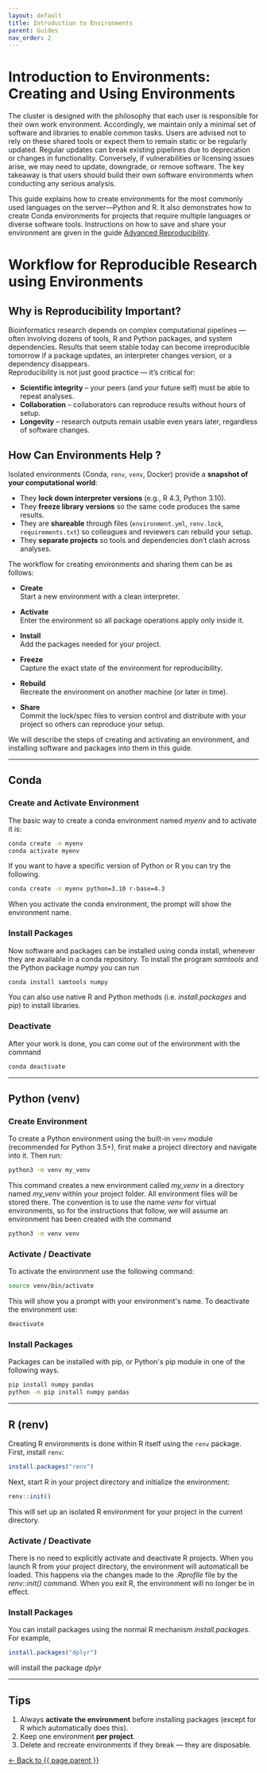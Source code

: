 ```yaml
---
layout: default      
title: Introduction to Environments
parent: Guides 
nav_order: 2          
---
```

# Introduction to Environments: Creating and Using Environments

The cluster is designed with the philosophy that each user is responsible for their own work environment. Accordingly, we maintain only a minimal set of software and libraries to enable common tasks. Users are advised not to rely on these shared tools or expect them to remain static or be regularly updated. Regular updates can break existing pipelines due to deprecation or changes in functionality. Conversely, if vulnerabilities or licensing issues arise, we may need to update, downgrade, or remove software. The key takeaway is that users should build their own software environments when conducting any serious analysis.

This guide explains how to create environments for the most commonly used languages on the server—Python and R. It also demonstrates how to create Conda environments for projects that require multiple languages or diverse software tools.
Instructions on how to save and share your environment are given in the guide [Advanced Reproducibility](02_advanced_reproducibility.md).

# Workflow for Reproducible Research using Environments
## Why is Reproducibility Important?
Bioinformatics research depends on complex computational pipelines — often involving dozens of tools, R and Python packages, and system dependencies. Results that seem stable today can become irreproducible tomorrow if a package updates, an interpreter changes version, or a dependency disappears.  
Reproducibility is not just good practice — it’s critical for:  
- **Scientific integrity** – your peers (and your future self) must be able to repeat analyses.  
- **Collaboration** – collaborators can reproduce results without hours of setup.  
- **Longevity** – research outputs remain usable even years later, regardless of software changes.  

## How Can Environments Help ?
Isolated environments (Conda, `renv`, `venv`, Docker) provide a **snapshot of your computational world**:  
- They **lock down interpreter versions** (e.g., R 4.3, Python 3.10).  
- They **freeze library versions** so the same code produces the same results.  
- They are **shareable** through files (`environment.yml`, `renv.lock`, `requirements.txt`) so colleagues and reviewers can rebuild your setup.  
- They **separate projects** so tools and dependencies don’t clash across analyses.  

The workflow for creating environments and sharing them can be as follows:
- **Create**  
  Start a new environment with a clean interpreter.  

- **Activate**  
  Enter the environment so all package operations apply only inside it.  

- **Install**  
  Add the packages needed for your project.  

- **Freeze**  
  Capture the exact state of the environment for reproducibility.  

- **Rebuild**  
  Recreate the environment on another machine (or later in time).  

- **Share**  
  Commit the lock/spec files to version control and distribute with your project so others can reproduce your setup. 

We will describe the steps of creating and activating an environment, and installing software and packages into them in this guide.

---

## Conda

### Create and Activate Environment
The basic way to create a conda environment named *myenv* and to activate it is: 
```bash
conda create -n myenv 
conda activate myenv
```
If you want to have a specific version of Python or R you can try the following. 
```bash
conda create -n myenv python=3.10 r-base=4.3
```
When you activate the conda environment, the prompt will show the environment name. 

### Install Packages
Now software and packages can be installed using conda install, whenever they are available in a conda repository. To install the program *samtools* and the Python package *numpy* you can run 
```bash
conda install samtools numpy 
```
You can also use native R and Python methods (i.e. *install.packages* and *pip*) to install libraries.

### Deactivate
After your work is done, you can come out of the environment with the command
```bash
conda deactivate
```

---

## Python (venv)

### Create Environment
To create a Python environment using the built-in `venv` module (recommended for Python 3.5+), first make a project directory and navigate into it. Then run:
```bash
python3 -m venv my_venv
```
This command creates a new environment called *my_venv* in a directory named *my_venv* within your project folder. All environment files will be stored there. The convention is to use the name *venv* for virtual environments, so for the instructions that follow, we will assume an environment has been created with the command
```bash
python3 -m venv venv
```


### Activate / Deactivate
To activate the environment use the following command:
```bash
source venv/bin/activate
```
This will show you a prompt with your environment's name. To deactivate the environment use:
```bash
deactivate
```


### Install Packages
Packages can be installed with pip, or Python's pip module in one of the following ways.
```bash
pip install numpy pandas
python -m pip install numpy pandas
```

---

## R (renv)
Creating R environments is done within R itself using the `renv` package. First, install `renv`:
```R
install.packages("renv")
```
Next, start R in your project directory and initialize the environment:
```R
renv::init()
```
This will set up an isolated R environment for your project in the current directory.

### Activate / Deactivate
There is no need to explicitly activate and deactivate R projects. When you launch R from your project directory, the environment will automaticall be loaded. This happens via the changes made to the *.Rprofile* file by the *renv::init()* command. When you exit R, the environment will no longer be in effect.
### Install Packages
You can install packages using the normal R mechanism *install.packages*. For example,
```R
install.packages("dplyr")
```
will install the package *dplyr*

---

## Tips 
1. Always **activate the environment** before installing packages (except for R which automatically does this).  
2. Keep one environment **per project**.  
3. Delete and recreate environments if they break — they are disposable.  


[← Back to {{ page.parent }}](./index.html)
